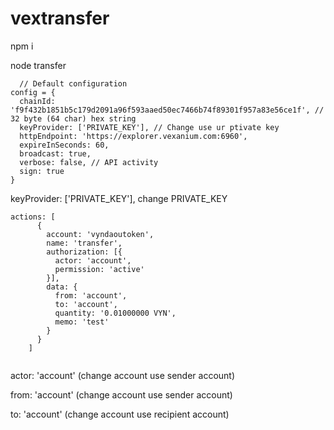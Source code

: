 # vextransfer

npm i

node transfer

```render-babel
  // Default configuration
config = {
  chainId: 'f9f432b1851b5c179d2091a96f593aaed50ec7466b74f89301f957a83e56ce1f', // 32 byte (64 char) hex string
  keyProvider: ['PRIVATE_KEY'], // Change use ur ptivate key
  httpEndpoint: 'https://explorer.vexanium.com:6960',
  expireInSeconds: 60,
  broadcast: true,
  verbose: false, // API activity
  sign: true
}
```

<pree>keyProvider: ['PRIVATE_KEY'], change PRIVATE_KEY</pree>


```render-babel
actions: [
      {
        account: 'vyndaoutoken',
        name: 'transfer',
        authorization: [{
          actor: 'account',
          permission: 'active'
        }],
        data: {
          from: 'account',
          to: 'account',
          quantity: '0.01000000 VYN',
          memo: 'test'
        }
      }
    ]
    
 ```
 
  <pree>actor: 'account' (change account use sender account)</pree>
  
  <pree>from: 'account' (change account use sender account)</pree>
  
  <pree>to: 'account' (change account use recipient account)</pree>
  
  
    
